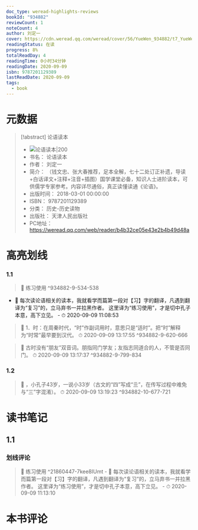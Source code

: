 ```yaml
---
doc_type: weread-highlights-reviews
bookId: "934882"
reviewCount: 1
noteCount: 4
author: 刘定一
cover: https://cdn.weread.qq.com/weread/cover/56/YueWen_934882/t7_YueWen_934882.jpg
readingStatus: 在读
progress: 8%
totalReadDay: 4
readingTime: 0小时34分钟
readingDate: 2020-09-09
isbn: 9787201129389
lastReadDate: 2020-09-09
tags:
  - book
---
```

# 元数据
> [!abstract] 论语读本
> - ![ 论语读本|200](https://cdn.weread.qq.com/weread/cover/56/YueWen_934882/t7_YueWen_934882.jpg)
> - 书名： 论语读本
> - 作者： 刘定一
> - 简介： （钱文忠、张大春推荐，足本全解，七十二处订正补遗，导读+白话译文+注释+注音+插图）国学课堂必备，知识人士进阶读本，可供儒学专家参考。内容详尽通俗，真正读懂读通《论语》。
> - 出版时间： 2018-03-01 00:00:00
> - ISBN： 9787201129389
> - 分类： 历史-历史读物
> - 出版社： 天津人民出版社
> - PC地址：https://weread.qq.com/web/reader/b4b32ce05e43e2b4b49d48a

# 高亮划线

### 1.1

> 📌 练习使用 ^934882-9-534-538
- 💭 每次读论语相关的读本，我就看学而篇第一段对【习】字的翻译，凡遇到翻译为“复习”的，立马弃书一并拉黑作者。
   这里译为“练习使用”，才是切中孔子本意，高下立见。 - ⏱ 2020-09-09 11:08:53 

> 📌 1．时：在周秦时代，“时”作副词用时，意思只是“适时”。把“时”解释为“时常”最早要到汉代。 
> ⏱ 2020-09-09 13:17:55 ^934882-9-620-666

> 📌 古时没有“朋友”双音词。朋指同门学友；友指志同道合的人，不管是否同门。 
> ⏱ 2020-09-09 13:17:37 ^934882-9-799-834

### 1.2

> 📌 ，小孔子43岁，一说小33岁（古文的“四”写成“亖”，在传写过程中难免与“三”字混淆）。 
> ⏱ 2020-09-09 13:19:23 ^934882-10-677-721

# 读书笔记

## 1.1

### 划线评论
> 📌 练习使用  ^21860447-7kee8IUmt
    - 💭 每次读论语相关的读本，我就看学而篇第一段对【习】字的翻译，凡遇到翻译为“复习”的，立马弃书一并拉黑作者。
这里译为“练习使用”，才是切中孔子本意，高下立见。
    - ⏱ 2020-09-09 11:13:10
   
# 本书评论

